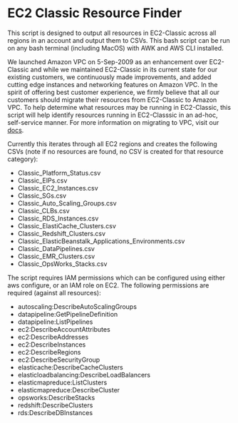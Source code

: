# EC2 Classic Resource Finder
This script is designed to output all resources in EC2-Classic across all regions in an account and output them to CSVs. This bash script can be run on any bash terminal (including MacOS) with AWK and AWS CLI installed. 

We launched Amazon VPC on 5-Sep-2009 as an enhancement over EC2-Classic and while we maintained EC2-Classic in its current state for our existing customers, we continuously made improvements, and added cutting edge instances and networking features on Amazon VPC. In the spirit of offering best customer experience, we firmly believe that all our customers should migrate their resources from EC2-Classic to Amazon VPC. To help determine what resources may be running in EC2-Classic, this script will help identify resources running in EC2-Classsic in an ad-hoc, self-service manner. For more information on migrating to VPC, visit our [docs](https://docs.aws.amazon.com/AWSEC2/latest/UserGuide/vpc-migrate.html).

Currently this iterates through all EC2 regions and creates the following CSVs (note if no resources are found, no CSV is created for that resource category):
* Classic_Platform_Status.csv
* Classic_EIPs.csv
* Classic_EC2_Instances.csv
* Classic_SGs.csv
* Classic_Auto_Scaling_Groups.csv
* Classic_CLBs.csv 
* Classic_RDS_Instances.csv
* Classic_ElastiCache_Clusters.csv
* Classic_Redshift_Clusters.csv
* Classic_ElasticBeanstalk_Applications_Environments.csv
* Classic_DataPipelines.csv
* Classic_EMR_Clusters.csv
* Classic_OpsWorks_Stacks.csv


The script requires IAM permissions which can be configured using either aws configure, or an IAM role on EC2. The following permissions are required (against all resources):
* autoscaling:DescribeAutoScalingGroups
* datapipeline:GetPipelineDefinition
* datapipeline:ListPipelines
* ec2:DescribeAccountAttributes
* ec2:DescribeAddresses
* ec2:DescribeInstances
* ec2:DescribeRegions
* ec2:DescribeSecurityGroup
* elasticache:DescribeCacheClusters
* elasticloadbalancing:DescribeLoadBalancers
* elasticmapreduce:ListClusters
* elasticmapreduce:DescribeCluster
* opsworks:DescribeStacks
* redshift:DescribeClusters
* rds:DescribeDBInstances